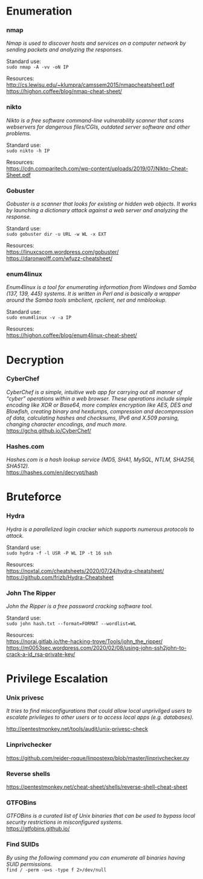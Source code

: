 # Enumeration
### nmap
*Nmap is used to discover hosts and services on a computer network by sending packets and analyzing the responses.*  

Standard use:  
`sudo nmap -A -vv -oN IP`  

Resources:  
http://cs.lewisu.edu/~klumpra/camssem2015/nmapcheatsheet1.pdf  
https://highon.coffee/blog/nmap-cheat-sheet/  

### nikto  
*Nikto is a free software command-line vulnerability scanner that scans webservers for dangerous files/CGIs, outdated server software and other problems.*  

Standard use:  
`sudo nikto -h IP`  

Resources:  
https://cdn.comparitech.com/wp-content/uploads/2019/07/NIkto-Cheat-Sheet.pdf  

### Gobuster  
*Gobuster is a scanner that looks for existing or hidden web objects. It works by launching a dictionary attack against a web server and analyzing the response.*  

Standard use:  
`sudo gobuster dir -u URL -w WL -x EXT`

Resources:  
https://linuxcscom.wordpress.com/gobuster/  
https://daronwolff.com/wfuzz-cheatsheet/  

### enum4linux  
*Enum4linux is a tool for enumerating information from Windows and Samba (137, 139, 445) systems. It is written in Perl and is basically a wrapper around the Samba tools smbclient, rpclient, net and nmblookup.*  

Standard use:  
`sudo enum4linux -v -a IP`  

Resources:  
https://highon.coffee/blog/enum4linux-cheat-sheet/  


# Decryption  
### CyberChef
*CyberChef is a simple, intuitive web app for carrying out all manner of “cyber” operations within a web browser. These operations include simple encoding like XOR or Base64, more complex encryption like AES, DES and Blowfish, creating binary and hexdumps, compression and decompression of data, calculating hashes and checksums, IPv6 and X.509 parsing, changing character encodings, and much more.*  
https://gchq.github.io/CyberChef/  

### Hashes.com
*Hashes.com is a hash lookup service (MD5, SHA1, MySQL, NTLM, SHA256, SHA512).*   
https://hashes.com/en/decrypt/hash  

# Bruteforce 
### Hydra  
*Hydra is a parallelized login cracker which supports numerous protocols to attack.*  

Standard use:  
`sudo hydra -f -l USR -P WL IP -t 16 ssh`  

Resources:  
https://noxtal.com/cheatsheets/2020/07/24/hydra-cheatsheet/ 
https://github.com/frizb/Hydra-Cheatsheet  

### John The Ripper  
*John the Ripper is a free password cracking software tool.*  

Standard use:  
`sudo john hash.txt --format=FORMAT --wordlist=WL`  

Resources:  
https://noraj.gitlab.io/the-hacking-trove/Tools/john_the_ripper/  
https://m0053sec.wordpress.com/2020/02/08/using-john-ssh2john-to-crack-a-id_rsa-private-key/  


# Privilege Escalation  
### Unix privesc  
*It tries to find misconfigurations that could allow local unprivilged users to escalate privileges to other users or to access local apps (e.g. databases).*  

http://pentestmonkey.net/tools/audit/unix-privesc-check  

### Linprivchecker  
https://github.com/reider-roque/linpostexp/blob/master/linprivchecker.py  

### Reverse shells  
https://pentestmonkey.net/cheat-sheet/shells/reverse-shell-cheat-sheet  

### GTFOBins  
*GTFOBins is a curated list of Unix binaries that can be used to bypass local security restrictions in misconfigured systems.*  
https://gtfobins.github.io/  

### Find SUIDs  
*By using the following command you can enumerate all binaries having SUID permissions.*  
`find / -perm -u=s -type f 2>/dev/null`  